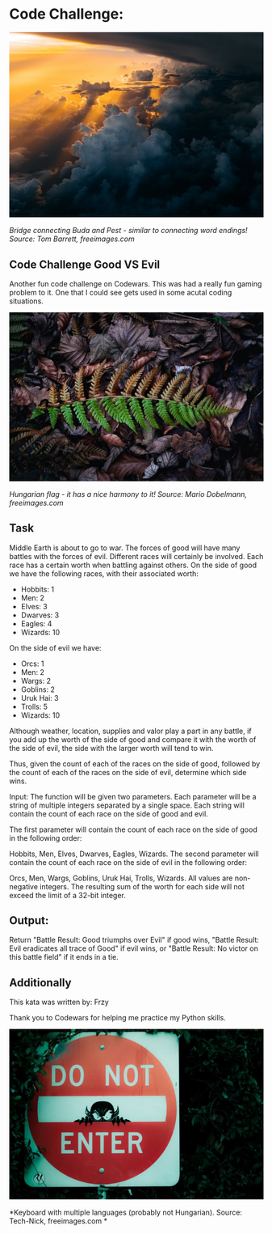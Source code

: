 


# Code Challenge: 

![](https://raw.githubusercontent.com/twhipple/Code_Challenge_Good_VS_Evil/master/Images/tom-barrett-7FNOH-qSxMI-unsplash.jpg)

*Bridge connecting Buda and Pest - similar to connecting word endings! Source: Tom Barrett, freeimages.com*


## Code Challenge Good VS Evil

Another fun code challenge on Codewars. This was had a really fun gaming problem to it. One that I could see gets used in some acutal coding situations.

![](https://raw.githubusercontent.com/twhipple/Code_Challenge_Good_VS_Evil/master/Images/mario-dobelmann-QKBc8uYQDH0-unsplash.jpg)

*Hungarian flag - it has a nice harmony to it! Source: Mario Dobelmann, freeimages.com*

## Task

Middle Earth is about to go to war. The forces of good will have many battles with the forces of evil. Different races will certainly be involved. Each race has a certain worth when battling against others. On the side of good we have the following races, with their associated worth:

* Hobbits: 1
* Men: 2
* Elves: 3
* Dwarves: 3
* Eagles: 4
* Wizards: 10

On the side of evil we have:

* Orcs: 1
* Men: 2
* Wargs: 2
* Goblins: 2
* Uruk Hai: 3
* Trolls: 5
* Wizards: 10

Although weather, location, supplies and valor play a part in any battle, if you add up the worth of the side of good and compare it with the worth of the side of evil, the side with the larger worth will tend to win.

Thus, given the count of each of the races on the side of good, followed by the count of each of the races on the side of evil, determine which side wins.

Input:
The function will be given two parameters. Each parameter will be a string of multiple integers separated by a single space. Each string will contain the count of each race on the side of good and evil.

The first parameter will contain the count of each race on the side of good in the following order:

Hobbits, Men, Elves, Dwarves, Eagles, Wizards.
The second parameter will contain the count of each race on the side of evil in the following order:

Orcs, Men, Wargs, Goblins, Uruk Hai, Trolls, Wizards.
All values are non-negative integers. The resulting sum of the worth for each side will not exceed the limit of a 32-bit integer.


## Output:

Return "Battle Result: Good triumphs over Evil" if good wins, "Battle Result: Evil eradicates all trace of Good" if evil wins, or "Battle Result: No victor on this battle field" if it ends in a tie.


## Additionally

This kata was written by: Frzy

Thank you to Codewars for helping me practice my Python skills.

![](https://raw.githubusercontent.com/twhipple/Code_Challenge_Good_VS_Evil/master/Images/tech-nick-5YuVGW2deMw-unsplash.jpg)

*Keyboard with multiple languages (probably not Hungarian). Source: Tech-Nick, freeimages.com *
